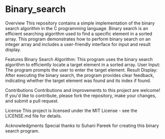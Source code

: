 # Binary_search
Overview
This repository contains a simple implementation of the binary search algorithm in the C programming language. Binary search is an efficient searching algorithm used to find a specific element in a sorted array. This program demonstrates how to perform binary search on an integer array and includes a user-friendly interface for input and result display.

Features
Binary Search Algorithm: This program uses the binary search algorithm to efficiently locate a target element in a sorted array.
User Input: The program prompts the user to enter the target element.
Result Display: After executing the binary search, the program provides clear feedback, indicating whether the target element was found and its index if found.

Contributions
Contributions and improvements to this project are welcome! If you'd like to contribute, please fork the repository, make your changes, and submit a pull request.

License
This project is licensed under the MIT License - see the LICENSE.md file for details.

Acknowledgments
Special thanks to Suhani Pareek for creating this binary search program.
